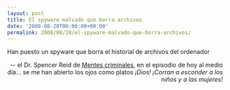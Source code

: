 ```yaml
---
layout: post
title: El spyware malvado que borra archivos
date: '2008-08-20T00:00:00+00:00'
permalink: 2008/08/20/el-spyware-malvado-que-borra-archivos/
---
```

<p class="frase">Han puesto un spyware que borra el historial de archivos del ordenador</p><p align="right">-- el Dr. Spencer Reid de <a href="http://es.wikipedia.org/wiki/Criminal_Minds">Mentes criminales</a>, en el episodio de hoy al medio día... se me han abierto los ojos como platos <em>¡Dios! ¡Corran a esconder a los niños y a las mujeres!</em></p>
